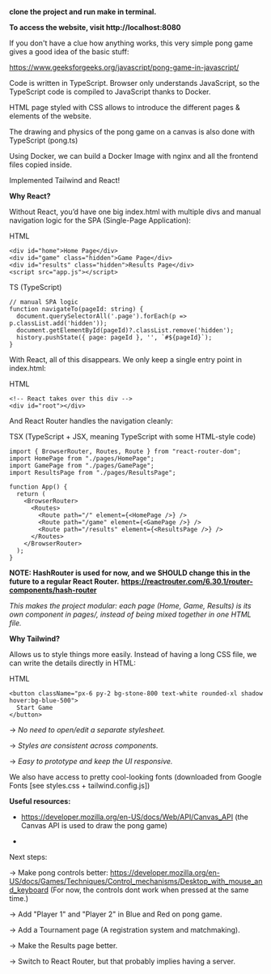 **clone the project and run make in terminal.**

**To access the website, visit http://localhost:8080**

If you don't have a clue how anything works, this very simple pong game gives a good idea of the basic stuff:

https://www.geeksforgeeks.org/javascript/pong-game-in-javascript/


Code is written in TypeScript. Browser only understands JavaScript, so the TypeScript code is compiled to JavaScript thanks to Docker.

HTML page styled with CSS allows to introduce the different pages & elements of the website.

The drawing and physics of the pong game on a canvas is also done with TypeScript (pong.ts)

Using Docker, we can build a Docker Image with nginx and all the frontend files copied inside.

Implemented Tailwind and React!

**Why React?**

Without React, you’d have one big index.html with multiple divs and manual navigation logic for the SPA (Single-Page Application):

HTML
```
<div id="home">Home Page</div>
<div id="game" class="hidden">Game Page</div>
<div id="results" class="hidden">Results Page</div>
<script src="app.js"></script>
```

TS (TypeScript)
```
// manual SPA logic
function navigateTo(pageId: string) {
  document.querySelectorAll('.page').forEach(p => p.classList.add('hidden'));
  document.getElementById(pageId)?.classList.remove('hidden');
  history.pushState({ page: pageId }, '', `#${pageId}`);
}
```

With React, all of this disappears.
We only keep a single entry point in index.html:

HTML
```
<!-- React takes over this div -->
<div id="root"></div>
```

And React Router handles the navigation cleanly:

TSX (TypeScript + JSX, meaning TypeScript with some HTML-style code)
```
import { BrowserRouter, Routes, Route } from "react-router-dom";
import HomePage from "./pages/HomePage";
import GamePage from "./pages/GamePage";
import ResultsPage from "./pages/ResultsPage";

function App() {
  return (
    <BrowserRouter>
      <Routes>
        <Route path="/" element={<HomePage />} />
        <Route path="/game" element={<GamePage />} />
        <Route path="/results" element={<ResultsPage />} />
      </Routes>
    </BrowserRouter>
  );
}
```

**NOTE: HashRouter is used for now, and we SHOULD change this in the future to a regular React Router.**
**https://reactrouter.com/6.30.1/router-components/hash-router**

_This makes the project modular: each page (Home, Game, Results) is its own component in pages/, instead of being mixed together in one HTML file._

**Why Tailwind?**

Allows us to style things more easily. Instead of having a long CSS file, we can write the details directly in HTML:

HTML
```
<button className="px-6 py-2 bg-stone-800 text-white rounded-xl shadow hover:bg-blue-500">
  Start Game
</button>
```

-> _No need to open/edit a separate stylesheet._

-> _Styles are consistent across components._

-> _Easy to prototype and keep the UI responsive._

We also have access to pretty cool-looking fonts (downloaded from Google Fonts [see styles.css + tailwind.config.js])

**Useful resources:**

- https://developer.mozilla.org/en-US/docs/Web/API/Canvas_API (the Canvas API is used to draw the pong game)

- 

Next steps:

-> Make pong controls better: https://developer.mozilla.org/en-US/docs/Games/Techniques/Control_mechanisms/Desktop_with_mouse_and_keyboard (For now, the controls dont work when pressed at the same time.)

-> Add "Player 1" and "Player 2" in Blue and Red on pong game.

-> Add a Tournament page (A registration system and matchmaking).

-> Make the Results page better.

-> Switch to React Router, but that probably implies having a server.
